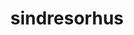 ---
title: sindresorhus
github: https://github.com/sindresorhus
mode: light
transition: 1s
score: 76.1
archetype:
- Animation
---